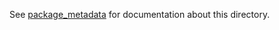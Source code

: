 See [package_metadata](/docs/concepts/storage/package_metadata) for documentation about this
directory.
